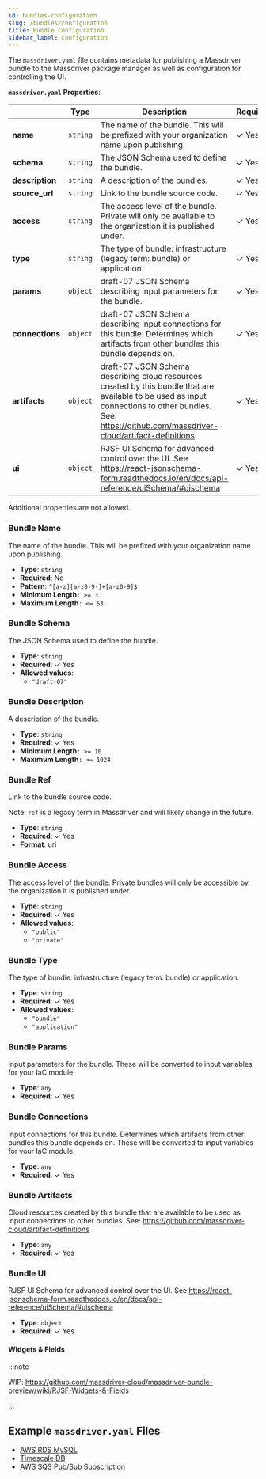 ```yaml
---
id: bundles-configuration
slug: /bundles/configuration
title: Bundle Configuration
sidebar_label: Configuration
---
```


The `massdriver.yaml` file contains metadata for publishing a Massdriver bundle to the Massdriver package manager as well as configuration for controlling the UI.

**`massdriver.yaml` Properties**:

|   |Type|Description|Required|
|---|---|---|---|
|**name**|`string`|The name of the bundle. This will be prefixed with your organization name upon publishing.| &#10003; Yes|
|**schema**|`string`|The JSON Schema used to define the bundle.| &#10003; Yes|
|**description**|`string`|A description of the bundles.| &#10003; Yes|
|**source_url**|`string`|Link to the bundle source code.| &#10003; Yes|
|**access**|`string`|The access level of the bundle. Private will only be available to the organization it is published under.| &#10003; Yes|
|**type**|`string`|The type of bundle: infrastructure (legacy term: bundle) or application.| &#10003; Yes|
|**params**|`object`| draft-07 JSON Schema describing input parameters for the bundle.| &#10003; Yes|
|**connections**|`object`|draft-07 JSON Schema describing input connections for this bundle. Determines which artifacts from other bundles this bundle depends on.| &#10003; Yes|
|**artifacts**|`object`|draft-07 JSON Schema describing cloud resources created by this bundle that are available to be used as input connections to other bundles. See: https://github.com/massdriver-cloud/artifact-definitions| &#10003; Yes|
|**ui**|`object`|RJSF UI Schema for advanced control over the UI. See https://react-jsonschema-form.readthedocs.io/en/docs/api-reference/uiSchema/#uischema| &#10003; Yes|

Additional properties are not allowed.

### Bundle Name

The name of the bundle. This will be prefixed with your organization name upon publishing.

* **Type**: `string`
* **Required**: No
* **Pattern**: `^[a-z][a-z0-9-]+[a-z0-9]$`
* **Minimum Length**`: >= 3`
* **Maximum Length**`: <= 53`

### Bundle Schema

The JSON Schema used to define the bundle.

* **Type**: `string`
* **Required**:  &#10003; Yes
* **Allowed values**:
    * `"draft-07"`

### Bundle Description

A description of the bundle.

* **Type**: `string`
* **Required**:  &#10003; Yes
* **Minimum Length**`: >= 10`
* **Maximum Length**`: <= 1024`

### Bundle Ref

Link to the bundle source code.

Note: `ref` is a legacy term in Massdriver and will likely change in the future.

* **Type**: `string`
* **Required**:  &#10003; Yes
* **Format**: uri

### Bundle Access

The access level of the bundle. Private bundles will only be accessible by the organization it is published under.

* **Type**: `string`
* **Required**:  &#10003; Yes
* **Allowed values**:
    * `"public"`
    * `"private"`

### Bundle Type

The type of bundle: infrastructure (legacy term: bundle) or application.

* **Type**: `string`
* **Required**:  &#10003; Yes
* **Allowed values**:
    * `"bundle"`
    * `"application"`

### Bundle Params

Input parameters for the bundle. These will be converted to input variables for your IaC module.

* **Type**: `any`
* **Required**:  &#10003; Yes

### Bundle Connections

Input connections for this bundle. Determines which artifacts from other bundles this bundle depends on. These will be converted to input variables for your IaC module.

* **Type**: `any`
* **Required**:  &#10003; Yes

### Bundle Artifacts

Cloud resources created by this bundle that are available to be used as input connections to other bundles. See: https://github.com/massdriver-cloud/artifact-definitions

* **Type**: `any`
* **Required**:  &#10003; Yes

### Bundle UI

RJSF UI Schema for advanced control over the UI. See https://react-jsonschema-form.readthedocs.io/en/docs/api-reference/uiSchema/#uischema

* **Type**: `object`
* **Required**:  &#10003; Yes


#### Widgets & Fields

:::note

WIP: https://github.com/massdriver-cloud/massdriver-bundle-preview/wiki/RJSF-Widgets-&-Fields

:::

## Example `massdriver.yaml` Files

* [AWS RDS MySQL](https://github.com/massdriver-cloud/aws-rds-mysql/blob/main/massdriver.yaml)
* [Timescale DB](https://github.com/massdriver-cloud/k8s-timescale-db/blob/main/massdriver.yaml)
* [AWS SQS Pub/Sub Subscription](https://github.com/massdriver-cloud/aws-sqs-pubsub-subscription/blob/main/massdriver.yaml)
